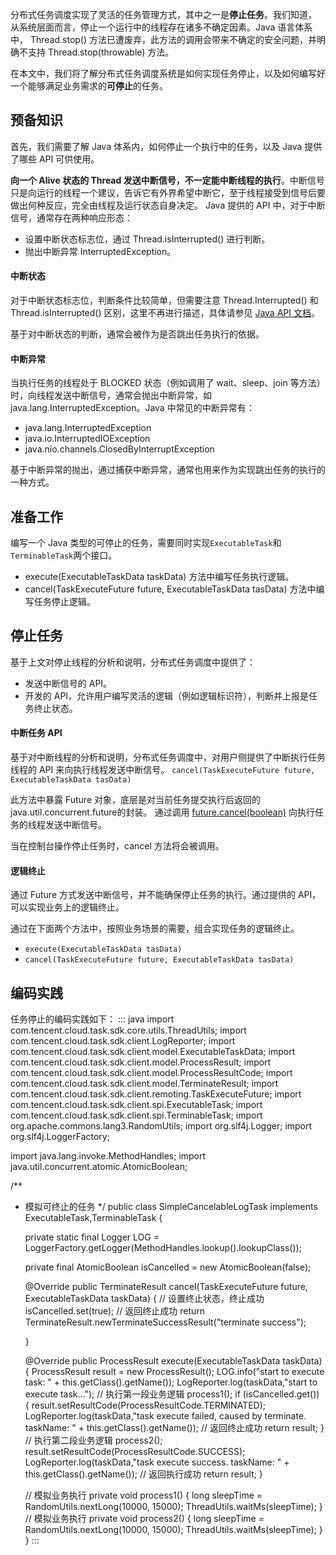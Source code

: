 分布式任务调度实现了灵活的任务管理方式，其中之一是**停止任务**。我们知道， 从系统层面而言，停止一个运行中的线程存在诸多不确定因素。Java 语言体系中， Thread.stop() 方法已遭废弃，此方法的调用会带来不确定的安全问题，并明确不支持 Thread.stop(throwable) 方法。

在本文中，我们将了解分布式任务调度系统是如何实现任务停止，以及如何编写好一个能够满足业务需求的**可停止**的任务。


## 预备知识

首先，我们需要了解 Java 体系内，如何停止一个执行中的任务，以及 Java 提供了哪些 API 可供使用。

**向一个 Alive 状态的 Thread 发送中断信号，不一定能中断线程的执行**。中断信号只是向运行的线程一个建议，告诉它有外界希望中断它，至于线程接受到信号后要做出何种反应，完全由线程及运行状态自身决定。
Java 提供的 API 中，对于中断信号，通常存在两种响应形态：
- 设置中断状态标志位，通过 Thread.isInterrupted() 进行判断。
- 抛出中断异常 InterruptedException。

#### 中断状态
对于中断状态标志位，判断条件比较简单，但需要注意 Thread.Interrupted() 和 Thread.isInterrupted() 区别，这里不再进行描述，具体请参见 [Java API 文档](https://docs.oracle.com/javase/8/docs/api/index.html)。

基于对中断状态的判断，通常会被作为是否跳出任务执行的依据。

#### 中断异常
当执行任务的线程处于 BLOCKED 状态（例如调用了 wait、sleep、join 等方法）时，向线程发送中断信号，通常会抛出中断异常，如 java.lang.InterruptedException。Java 中常见的中断异常有：
- java.lang.InterruptedException
- java.io.InterruptedIOException
- java.nio.channels.ClosedByInterruptException

基于中断异常的抛出，通过捕获中断异常，通常也用来作为实现跳出任务的执行的一种方式。


## 准备工作
编写一个 Java 类型的可停止的任务，需要同时实现`ExecutableTask`和`TerminableTask`两个接口。
- execute(ExecutableTaskData taskData) 方法中编写任务执行逻辑。
- cancel(TaskExecuteFuture future, ExecutableTaskData tasData) 方法中编写任务停止逻辑。

## 停止任务
基于上文对停止线程的分析和说明，分布式任务调度中提供了：
- 发送中断信号的 API。
- 开发的 API，允许用户编写灵活的逻辑（例如逻辑标识符），判断并上报是任务终止状态。


#### 中断任务 API
基于对中断线程的分析和说明，分布式任务调度中，对用户侧提供了中断执行任务线程的 API 来向执行线程发送中断信号。 
`cancel(TaskExecuteFuture future, ExecutableTaskData tasData)`

此方法中暴露 Future 对象，底层是对当前任务提交执行后返回的java.util.concurrent.future的封装。 通过调用 [future.cancel(boolean)](https://docs.oracle.com/javase/8/docs/api/java/util/concurrent/Future.html#cancel-boolean-) 向执行任务的线程发送中断信号。 

当在控制台操作停止任务时，cancel 方法将会被调用。

#### 逻辑终止
通过 Future 方式发送中断信号，并不能确保停止任务的执行。通过提供的 API，可以实现业务上的逻辑终止。

通过在下面两个方法中，按照业务场景的需要，组合实现任务的逻辑终止。
- `execute(ExecutableTaskData tasData)`
- `cancel(TaskExecuteFuture future, ExecutableTaskData tasData)`


## 编码实践
任务停止的编码实践如下：
<dx-codeblock>
:::  java
import com.tencent.cloud.task.sdk.core.utils.ThreadUtils;
import com.tencent.cloud.task.sdk.client.LogReporter;
import com.tencent.cloud.task.sdk.client.model.ExecutableTaskData;
import com.tencent.cloud.task.sdk.client.model.ProcessResult;
import com.tencent.cloud.task.sdk.client.model.ProcessResultCode;
import com.tencent.cloud.task.sdk.client.model.TerminateResult;
import com.tencent.cloud.task.sdk.client.remoting.TaskExecuteFuture;
import com.tencent.cloud.task.sdk.client.spi.ExecutableTask;
import com.tencent.cloud.task.sdk.client.spi.TerminableTask;
import org.apache.commons.lang3.RandomUtils;
import org.slf4j.Logger;
import org.slf4j.LoggerFactory;

import java.lang.invoke.MethodHandles;
import java.util.concurrent.atomic.AtomicBoolean;

/**
 * 模拟可终止的任务
 */
public class SimpleCancelableLogTask implements ExecutableTask,TerminableTask {

    private static final Logger LOG = LoggerFactory.getLogger(MethodHandles.lookup().lookupClass());


    private final AtomicBoolean isCancelled = new AtomicBoolean(false);

    @Override
    public TerminateResult cancel(TaskExecuteFuture future, ExecutableTaskData taskData) {
        // 设置终止状态，终止成功
        isCancelled.set(true);
        // 返回终止成功
        return TerminateResult.newTerminateSuccessResult("terminate success");

    }

    @Override
    public ProcessResult execute(ExecutableTaskData taskData) {
        ProcessResult result = new ProcessResult();
        LOG.info("start to execute task: " + this.getClass().getName());
        LogReporter.log(taskData,"start to execute task...");
        // 执行第一段业务逻辑
        process1();
        if (isCancelled.get()) {
            result.setResultCode(ProcessResultCode.TERMINATED);
            LogReporter.log(taskData,"task execute failed, caused by terminate. taskName: " + this.getClass().getName());
            // 返回终止成功
            return result;
        }
        // 执行第二段业务逻辑
        process2();
        result.setResultCode(ProcessResultCode.SUCCESS);
        LogReporter.log(taskData,"task execute success. taskName: " + this.getClass().getName());
        // 返回执行成功
        return result;
    }

    // 模拟业务执行
    private void process1() {
        long sleepTime = RandomUtils.nextLong(10000, 15000);
        ThreadUtils.waitMs(sleepTime);
    }
    // 模拟业务执行
    private void process2() {
        long sleepTime = RandomUtils.nextLong(10000, 15000);
        ThreadUtils.waitMs(sleepTime);
    }
}
:::
</dx-codeblock>


